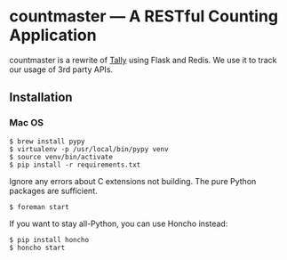# countmaster — A RESTful Counting Application

countmaster is a rewrite of [Tally](https://github.com/Mapkin/tally) using
Flask and Redis. We use it to track our usage of 3rd party APIs.

## Installation

### Mac OS

    $ brew install pypy
    $ virtualenv -p /usr/local/bin/pypy venv
    $ source venv/bin/activate
    $ pip install -r requirements.txt

Ignore any errors about C extensions not building. The pure Python packages
are sufficient.

    $ foreman start

If you want to stay all-Python, you can use Honcho instead:

    $ pip install honcho
    $ honcho start
